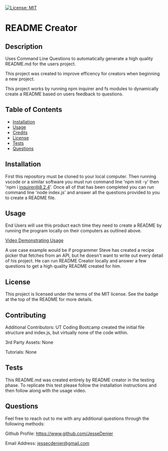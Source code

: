 [![License: MIT](https://img.shields.io/badge/License-MIT-yellow.svg)](https://opensource.org/licenses/MIT)

# README Creator

## Description

Uses Command Line Questions to automatically generate a high quality README.md for the users project.

This project was created to improve efficency for creators when beginning a new project.

This project works by running npm inquirer and fs modules to dynamically create a README based on users feedback to questions.

## Table of Contents

- [Installation](#installation)
- [Usage](#usage)
- [Credits](#credits)
- [License](#license)
- [Tests](#tests)
- [Questions](#questions)

## Installation

First this repository must be cloned to your local computer. Then running vscode or a similar software you must run command line 'npm init -y' then 'npm i inquirer@8.2.4'. Once all of that has been completed you can run command line 'node index.js' and answer all the questions provided to you to create a README file.

## Usage

End Users will use this product each time they need to create a README by running the program locally on their computers as outlined above.

[Video Demonstrating Usage](<Screen Recording.mov>)

A use case example would be if programmer Steve has created a recipe picker that fetches from an API, but he doesn't want to write out every detail of his project. He can run README Creator locally and answer a few questions to get a high quality README created for him.

## License

This project is licensed under the terms of the MIT license. See the badge at the top of the README for more details.

## Contributing

Additional Contributors: UT Coding Bootcamp created the initial file structure and index.js, but virtually none of the code within.

3rd Party Assets: None

Tutorials: None

## Tests

This README.md was created entirely by README creator in the testing phase. To replicate this test please follow the installation instructions and then follow along with the usage video.

## Questions

Feel free to reach out to me with any additional questions through the following methods:

Github Profile: https://www.github.com/JesseDenier

Email Address: jessecdenier@gmail.com
